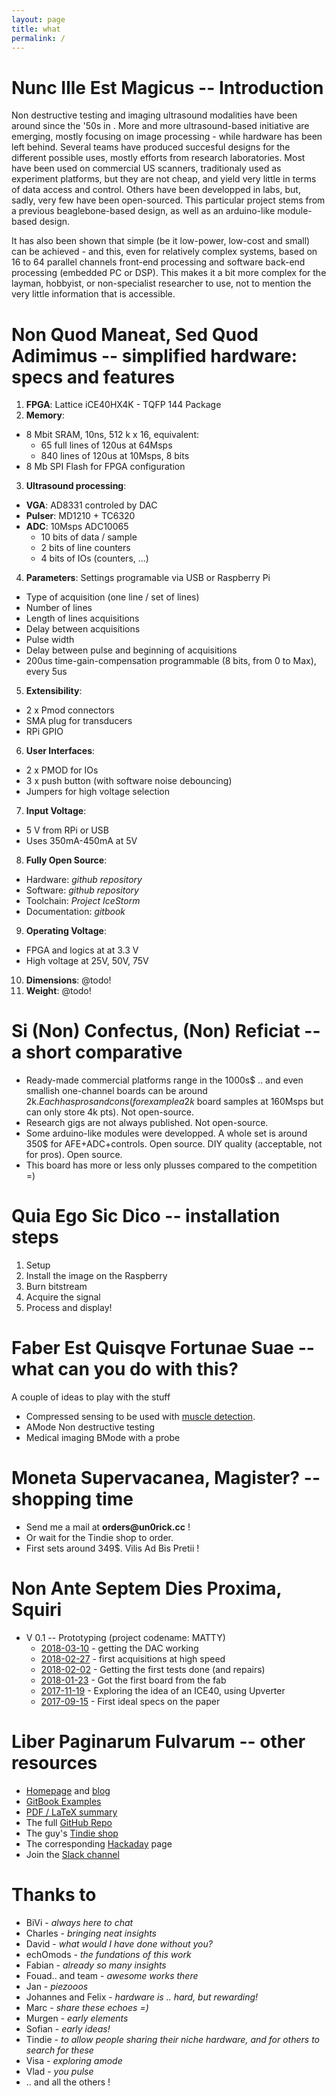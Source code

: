 ```yaml
---
layout: page
title: what 
permalink: /
---
```


# __Nunc Ille Est Magicus__ -- Introduction

Non destructive testing and imaging ultrasound modalities have been around since the '50s in . More and more ultrasound-based initiative are emerging, mostly focusing on image processing - while hardware has been left behind. Several teams have produced succesful designs for the different possible uses, mostly efforts from research laboratories. Most have been used on commercial US scanners, traditionaly used as experiment platforms, but they are not cheap, and yield very little in terms of data access and control. Others have been developped in labs, but, sadly, very few have been open-sourced. This particular project stems from a previous beaglebone-based design, as well as an arduino-like module-based design. 

It has also been shown that simple (be it low-power, low-cost and small) can be achieved - and this, even for relatively complex systems, based on 16 to 64  parallel   channels   front-end  processing and software back-end processing (embedded PC or DSP). This makes it a bit more complex for the layman, hobbyist, or non-specialist researcher to use, not to mention the very little information that is accessible.

# __Non Quod Maneat, Sed Quod Adimimus__ -- simplified hardware: specs and features


1. __FPGA__: Lattice iCE40HX4K - TQFP 144 Package
2. __Memory__:
  * 8 Mbit SRAM, 10ns, 512 k x 16, equivalent:
      * 65 full lines of 120us at 64Msps
      * 840 lines of 120us at 10Msps, 8 bits
  * 8 Mb SPI Flash for FPGA configuration 
3. __Ultrasound processing__:
  * __VGA__: AD8331 controled by DAC
  * __Pulser__: MD1210 + TC6320
  * __ADC__: 10Msps ADC10065
    * 10 bits of data / sample
    * 2 bits of line counters
    * 4 bits of IOs (counters, ...) 
4. __Parameters__: Settings programable via USB or Raspberry Pi 
  * Type of acquisition (one line / set of lines)
  * Number of lines
  * Length of lines acquisitions
  * Delay between acquisitions
  * Pulse width 
  * Delay between pulse and beginning of acquisitions
  * 200us time-gain-compensation programmable (8 bits, from 0 to Max), every 5us
5. __Extensibility__:
  * 2 x Pmod connectors
  * SMA plug for transducers
  * RPi GPIO
6. __User Interfaces__:
  * 2 x PMOD for IOs
  * 3 x push button (with software noise debouncing)
  * Jumpers for high voltage selection
7. __Input Voltage__: 
  * 5 V from RPi or USB
  * Uses 350mA-450mA at 5V
8. __Fully Open Source__:
  * Hardware: _github repository_
  * Software: _github repository_
  * Toolchain: _Project IceStorm_
  * Documentation: _gitbook_
9. __Operating Voltage__: 
  * FPGA and logics at at 3.3 V
  * High voltage at 25V, 50V, 75V
10. __Dimensions__: @todo!
11. __Weight__: @todo! 

# __Si (Non) Confectus, (Non) Reficiat__ -- a short comparative

* Ready-made commercial platforms range in the 1000s$ .. and even smallish one-channel boards can be around 2k$. Each has pros and cons (for example a 2k$ board samples at 160Msps but can only store 4k pts). Not open-source.
* Research gigs are not always published. Not open-source.
* Some arduino-like modules were developped. A whole set is around 350$ for AFE+ADC+controls. Open source. DIY quality (acceptable, not for pros). Open source.
* This board has more or less only plusses compared to the competition =)
 

# __Quia Ego Sic Dico__ -- installation steps

1. Setup
2. Install the image on the Raspberry 
3. Burn bitstream
4. Acquire the signal
5. Process and display!

# __Faber Est Quisqve Fortunae Suae__ -- what can you do with this?

A couple of ideas to play with the stuff

* Compressed sensing to be used with [muscle detection]().
* AMode Non destructive testing
* Medical imaging BMode with a probe

# __Moneta Supervacanea, Magister?__ -- shopping time

* Send me a mail at __orders@un0rick.cc__ !
* Or wait for the Tindie shop to order.
* First sets around 349$.  Vilis Ad Bis Pretii !

# __Non Ante Septem Dies Proxima, Squiri__

* V 0.1 -- Prototyping (project codename: MATTY)
  * [2018-03-10](https://github.com/kelu124/echomods/tree/master/matty/20180310a) - getting the DAC working
  * [2018-02-27](http://un0rick.cc/articles/2018-02/good-news) - first acquisitions at high speed
  * [2018-02-02](http://un0rick.cc/articles/2018-02/first-tests) - Getting the first tests done (and repairs)
  * [2018-01-23](http://un0rick.cc/articles/2018-01/first-board) - Got the first board from the fab
  * [2017-11-19](http://un0rick.cc/articles/2017-11/first-ideas) - Exploring the idea of an ICE40, using Upverter
  * [2017-09-15](http://un0rick.cc/articles/2017-09/uniboard) - First ideal specs on the paper

# __Liber Paginarum Fulvarum__ -- other resources

* [Homepage](http://un0rick.cc) and [blog](http://un0rick.cc/blog/) 
* [GitBook Examples](http://git.un0rick.cc)
* [PDF / LaTeX summary](http://un0rick.cc)
* The full [GitHub Repo](https://github.com/kelu124/un0rick)
* The guy's [Tindie shop](https://www.tindie.com/stores/kelu124/)
* The corresponding [Hackaday](https://hackaday.io/project/28375-un0rick-an-ice40-ultrasound-board) page
* Join the [Slack channel](https://join.slack.com/usdevkit/shared_invite/MTkxODU5MjU0NjI1LTE0OTY1ODgxMDEtMmYyZTliZDBlZA)

# Thanks to

* BiVi - _always here to chat_
* Charles - _bringing neat insights_
* David - _what would I have done without you?_
* echOmods - _the fundations of this work_
* Fabian - _already so many insights_
* Fouad.. and team - _awesome works there_
* Jan - _piezooos_
* Johannes and Felix - _hardware is .. hard, but rewarding!_
* Marc - _share these echoes =)_
* Murgen - _early elements_
* Sofian - _early ideas!_
* Tindie - _to allow people sharing their niche hardware, and for others to search for these_
* Visa - _exploring amode_
* Vlad - _you pulse_
* .. and all the others !
